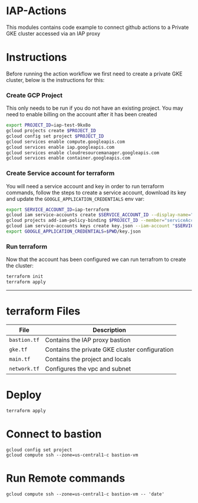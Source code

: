 # IAP-Actions
This modules contains code example to connect github actions to a Private GKE cluster accessed via an IAP proxy

# Instructions
Before running the action workflow we first need to create a private GKE cluster, below is the instructions for this:

### Create GCP Project
This only needs to be run if you do not have an existing project. You may need to enable billing on the account after it has been created
```bash
export PROJECT_ID=iap-test-9kx8o
gcloud projects create $PROJECT_ID
gcloud config set project $PROJECT_ID
gcloud services enable compute.googleapis.com
gcloud services enable iap.googleapis.com
gcloud services enable cloudresourcemanager.googleapis.com
gcloud services enable container.googleapis.com
```

### Create Service account for terraform
You will need a service account and key in order to run terraform commands, follow the steps to create a service account, download its key and update the `GOOGLE_APPLICATION_CREDENTIALS` env var:
```bash
export SERVICE_ACCOUNT_ID=iap-terraform
gcloud iam service-accounts create $SERVICE_ACCOUNT_ID --display-name="IAP Terraform"
gcloud projects add-iam-policy-binding $PROJECT_ID --member="serviceAccount:$SERVICE_ACCOUNT_ID@$PROJECT_ID.iam.gserviceaccount.com" --role="roles/owner"
gcloud iam service-accounts keys create key.json --iam-account "$SERVICE_ACCOUNT_ID@$PROJECT_ID.iam.gserviceaccount.com"
export GOOGLE_APPLICATION_CREDENTIALS=$PWD/key.json
```

### Run terraform
Now that the account has been configured we can run terrafrom to create the cluster:
```bash
terraform init
terraform apply
```

---



# terraform Files
|File|Description|
|---|---|
|`bastion.tf`|Contains the IAP proxy bastion|
|`gke.tf`|Contains the private GKE cluster configuration|
|`main.tf`|Contains the project and locals|
|`network.tf`|Configures the vpc and subnet|

# Deploy 
```ssh
terraform apply
```

# Connect to bastion
```ssh
gcloud config set project 
gcloud compute ssh --zone=us-central1-c bastion-vm
```

# Run Remote commands
```ssh
gcloud compute ssh --zone=us-central1-c bastion-vm -- 'date'
```
